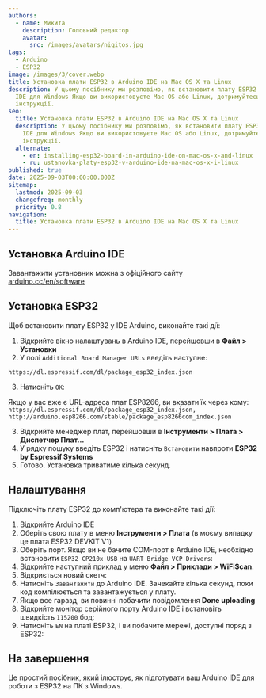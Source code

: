 ```yaml
---
authors:
  - name: Микита
    description: Головний редактор
    avatar:
      src: /images/avatars/niqitos.jpg
tags:
  - Arduino
  - ESP32
image: /images/3/cover.webp
title: Установка плати ESP32 в Arduino IDE на Mac OS X та Linux
description: У цьому посібнику ми розповімо, як встановити плату ESP32 в Arduino
  IDE для Windows Якщо ви використовуєте Mac OS або Linux, дотримуйтесь цього
  інструкції.
seo:
  title: Установка плати ESP32 в Arduino IDE на Mac OS X та Linux
  description: У цьому посібнику ми розповімо, як встановити плату ESP32 в Arduino
    IDE для Windows Якщо ви використовуєте Mac OS або Linux, дотримуйтесь цього
    інструкції.
  alternate:
    - en: installing-esp32-board-in-arduino-ide-on-mac-os-x-and-linux
    - ru: ustanovka-platy-esp32-v-arduino-ide-na-mac-os-x-i-linux
published: true
date: 2025-09-03T00:00:00.000Z
sitemap:
  lastmod: 2025-09-03
  changefreq: monthly
  priority: 0.8
navigation:
  title: Установка плати ESP32 в Arduino IDE на Mac OS X та Linux
---
```


## Установка Arduino IDE

Завантажити установник можна з офіційного сайту [arduino.cc/en/software](https://www.arduino.cc/en/software)

## Установка ESP32

Щоб встановити плату ESP32 у IDE Arduino, виконайте такі дії:

1. Відкрийте вікно налаштувань в Arduino IDE, перейшовши в **Файл > Установки**
2. У полі `Additional Board Manager URLs` введіть наступне:

```text
https://dl.espressif.com/dl/package_esp32_index.json
```

3. Натисніть `ОК`:

Якщо у вас вже є URL-адреса плат ESP8266, ви вказати їх через кому: `https://dl.espressif.com/dl/package_esp32_index.json, http://arduino.esp8266.com/stable/package_esp8266com_index.json`

3. Відкрийте менеджер плат, перейшовши в **Інструменти > Плата > Диспетчер Плат…**
4. У рядку пошуку введіть ESP32 і натисніть `Встановити` навпроти **ESP32 by Espressif Systems**
5. Готово. Установка триватиме кілька секунд.

## Налаштування

Підключіть плату ESP32 до комп'ютера та виконайте такі дії:

1. Відкрийте Arduino IDE
2. Оберіть свою плату в меню **Інструменти > Плата** (в моєму випадку це плата ESP32 DEVKIT V1)
3. Оберіть порт. Якщо ви не бачите COM-порт в Arduino IDE, необхідно встановити `ESP32 CP210x USB` на `UART Bridge VCP Drivers`:
4. Відкрийте наступний приклад у меню **Файл > Приклади > WiFiScan**.
5. Відкриється новий скетч:
6. Натисніть `Завантажити` до Arduino IDE. Зачекайте кілька секунд, поки код компілюється та завантажується у плату.
7. Якщо все гаразд, ви повинні побачити повідомлення **Done uploading**
8. Відкрийте монітор серійного порту Arduino IDE і встановіть швидкість `115200` бод: 
9. Натисніть `EN` на платі ESP32, і ви побачите мережі, доступні поряд з ESP32:

## На завершення

Це простий посібник, який ілюструє, як підготувати ваш Arduino IDE для роботи з ESP32 на ПК з Windows.
